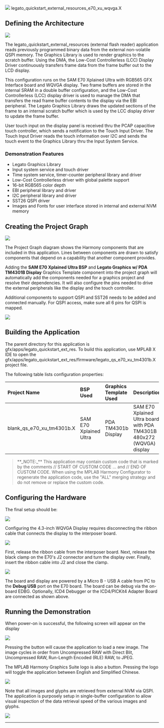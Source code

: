 
![](../../../../docs/images/mhgs.png) legato\_quickstart\_external\_resources\_e70\_xu\_wqvga.X

Defining the Architecture
-------------------------

![](../../../../docs/html/legato_qs_x_r_e70_xu_tm4301b_arch.png)

The legato_quickstart_external_resources (external flash reader) application reads previously programmed binary data from the external non-volatile QSPI memory. The Graphics Library is used to render graphics to the scratch buffer.   Using the DMA, the Low-Cost Controllerless (LCC) Display Driver continuously transfers frame data from the frame buffer out to the LCD display.

This configuration runs on the SAM E70 Xplained Ultra with RGB565 GFX Interface board and WQVGA display. Two frame buffers are stored in the internal SRAM in a double buffer configuration, and the Low-Cost Controllerless (LCC) display driver is used to manage the DMA that transfers the read frame buffer contents to the display via the EBI peripheral. The Legato Graphics Library draws the updated sections of the frame to an internal scratch buffer which is used by the LCC display driver to update the frame buffer.

User touch input on the display panel is received thru the PCAP capacitive touch controller, which sends a notification to the Touch Input Driver. The Touch Input Driver reads the touch information over I2C and sends the touch event to the Graphics Library thru the Input System Service.

### Demonstration Features

- Legato Graphics Library
- Input system service and touch driver
- Time system service, timer-counter peripheral library and driver
- Low-Cost Controllerless driver with global palette support
- 16-bit RGB565 color depth
- EBI peripheral library and driver
- I2C peripheral library and driver
- SST26 QSPI driver
- Images and Fonts for user interface stored in internal and external NVM memory


Creating the Project Graph
--------------------------

![](../../../../docs/html/legato_qs_x_r_e70_xu_tm4301b_pg.png)

The Project Graph diagram shows the Harmony components that are included in this application. Lines between components are drawn to satisfy components that depend on a capability that another component provides.

Adding the **SAM E70 Xplained Ultra BSP** and **Legato Graphics w/ PDA TM4301B Display** Graphics Template component into the project graph will automatically add the components needed for a graphics project and resolve their dependencies. It will also configure the pins needed to drive the external peripherals like the display and the touch controller.

Additional components to support QSPI and SST26 needs to be added and connected manually. For QSPI access, make sure all 6 pins for QSPI is mapped.

![](../../../../docs/html/legato_fl_e70_xu_tm4301b_pg2.png)

Building the Application
------------------------

The parent directory for this application is gfx/apps/legato\_quickstart\_ext\_res\. To build this application, use MPLAB X IDE to open the gfx/apps/legato\_quickstart\_ext\_res\/firmware/legato\_qs\_e70\_xu\_tm4301b.X project file.

The following table lists configuration properties:

|Project Name|BSP Used|Graphics Template Used|Description|
|:-----------|:-------|:---------------------|:----------|
|blank\_qs\_e70\_xu\_tm4301b.X|SAM E70 Xplained Ultra|PDA TM4301b Display|SAM E70 Xplained Ultra board with PDA TM4301B 480x272 (WQVGA) display|

> \*\*\_NOTE:\_\*\* This application may contain custom code that is marked by the comments // START OF CUSTOM CODE ... and // END OF CUSTOM CODE. When using the MPLAB Harmony Configurator to regenerate the application code, use the "ALL" merging strategy and do not remove or replace the custom code.

Configuring the Hardware
------------------------

The final setup should be:

![](../../../../docs/html/e70_xu_tm4301b_conf1.png)

Configuring the 4.3-inch WQVGA Display requires disconnecting the ribbon cable that connects the display to the interposer board.

![](../../../../docs/html/e70_xu_tm4301b_conf2.png)

First, release the ribbon cable from the interposer board. Next, release the black clamp on the E70's J2 connector and turn the display over. Finally, insert the ribbon cable into J2 and close the clamp.

![](../../../../docs/html/e70_xu_tm4301b_conf2.png)

The board and display are powered by a Micro B - USB A cable from PC to the **Debug USB** port on the E70 board.  The board can be debug via the on-board EDBG.  Optionally, ICD4 Debugger or the ICD4/PICKit4 Adapter Board are connected as shown above.


Running the Demonstration
-------------------------

When power-on is successful, the following screen will appear on the display

![](../../../../docs/html/legato_quickstart_ext_res.png)

Pressing the button will cause the application to load a new image. The image cycles in order from Uncompressed RAW with Direct Blit, Uncompressed RAW, Run-Length Encoded (RLE) RAW, to JPEG.

The MPLAB Harmony Graphics Suite logo is also a button. Pressing the logo will toggle the application between English and Simplified Chinese.

![](../../../../docs/html/legato_quickstart_ext_res_chinese.png)

Note that all images and glyphs are retrieved from external NVM via QSPI. The application is purposely setup in single-buffer configuration to allow visual inspection of the data retrieval speed of the various images and glyphs.

![](../../../../docs/html/legato_quickstart_ext_res_rle.png)

* * * * *

 
